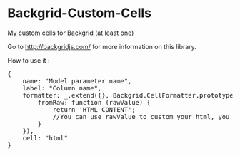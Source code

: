 Backgrid-Custom-Cells
=====================

My custom cells for Backgrid (at least one)

Go to http://backgridjs.com/ for more information on this library.

How to use it :
<pre>
{
    name: "Model parameter name",
    label: "Column name",
    formatter: _.extend({}, Backgrid.CellFormatter.prototype, {
        fromRaw: function (rawValue) {
            return 'HTML CONTENT';
            //You can use rawValue to custom your html, you can change this value using the name parameter.
        }
    }),
    cell: "html"
}
</pre>
